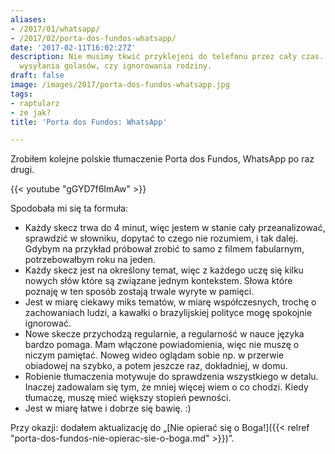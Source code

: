 ```yaml
---
aliases:
- /2017/01/whatsapp/
- /2017/02/porta-dos-fundos-whatsapp/
date: '2017-02-11T16:02:27Z'
description: Nie musimy tkwić przyklejeni do telefonu przez cały czas. Są inne metody
  wysyłania golasów, czy ignorowania rodziny.
draft: false
image: /images/2017/porta-dos-fundos-whatsapp.jpg
tags:
- raptularz
- że jak?
title: 'Porta dos Fundos: WhatsApp'

---
```


Zrobiłem kolejne polskie tłumaczenie Porta dos Fundos, WhatsApp po raz drugi.

<!--more-->

{{< youtube "gGYD7f6ImAw" >}}

Spodobała mi się ta formuła:

*   Każdy skecz trwa do 4 minut, więc jestem w stanie cały przeanalizować,
    sprawdzić w słowniku, dopytać to czego nie rozumiem, i tak dalej. Gdybym na
    przykład próbował zrobić to samo z filmem fabularnym, potrzebowałbym roku na
    jeden.
*   Każdy skecz jest na określony temat, więc z każdego uczę się kilku nowych
    słów które są związane jednym kontekstem.  Słowa które poznaję w ten sposób
    zostają trwale wyryte w pamięci.
*   Jest w miarę ciekawy miks tematów, w miarę współczesnych, trochę o
    zachowaniach ludzi, a kawałki o brazylijskiej polityce mogę spokojnie
    ignorować.
*   Nowe skecze przychodzą regularnie, a regularność w nauce języka bardzo
    pomaga. Mam włączone powiadomienia, więc nie muszę o niczym pamiętać. Noweg
    wideo oglądam sobie np. w przerwie obiadowej na szybko, a potem jeszcze raz,
    dokładniej, w domu.
*   Robienie tłumaczenia motywuje do sprawdzenia wszystkiego w detalu. Inaczej
    zadowalam się tym, że mniej więcej wiem o co chodzi. Kiedy tłumaczę, muszę
    mieć większy stopień pewności.
*   Jest w miarę łatwe i dobrze się bawię. :)

Przy okazji: dodałem aktualizację do
„[Nie opierać się o Boga!]({{< relref "porta-dos-fundos-nie-opierac-sie-o-boga.md" >}})”.
